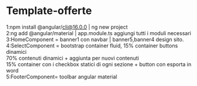 # Template-offerte
1:npm install @angular/cli@16.0.0 | ng new project <br>
2:ng add @angular/material | app.module.ts aggiungi tutti i moduli necessari <br>
3:HomeComponent = banner1 con navbar | banner5,banner4 design sito. <br>
4:SelectComponent = bootstrap container fluid, 15% container buttons dinamici <br>
70% contenuti dinamici + aggiunta per nuovi contenuti <br>
15% container con i checkbox statici di ogni sezione + button con esporta in word <br>
5:FooterComponent= toolbar angular material

